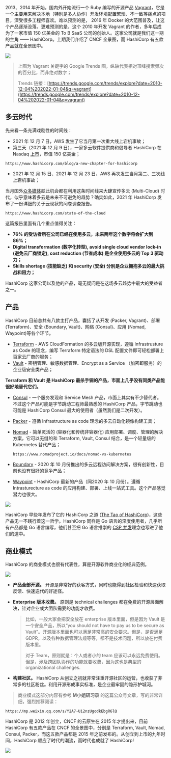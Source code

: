 2013、2014 年开始，国内外开始流行一个 Ruby 编写的开源产品 [Vagrant](https://www.vagrantup.com/)，它是一个主要用来解决本地（特别是多人协作）开发环境配置繁琐、不一致等痛点的项目，深受很多工程师喜欢。难以预测的是， 2016 年 Docker 的大范围普及，让这个产品逐渐没落。更难预测的是，这个 2010 年开发 Vagrant 的作者，多年后成为了一家市值 150 亿美金的 To B SaaS 公司的创始人。这家公司就是我们这一期的主角 —— HashiCorp。上期我们介绍了 CNCF 全景图，而 HashiCorp 有五款产品就在全景图中。

![](/static/s1/3/thrending.png)

> 上图为 Vagrant 关键字的 Google Trends 图，纵轴代表相对顶峰搜索频次的百分比，而非绝对数字；
>
> Trends 链接：[https://trends.google.com/trends/explore?date=2010-12-04%202022-01-04&q=vagrant](https://trends.google.com/trends/explore?date=2010-12-04%202022-01-04&q=vagrant)

## 多云时代

先来看一条充满戏剧性的时间线：

- 2021 年 12 月 7 日，AWS 发生了它当月第一次重大线上宕机事故；
- 第三天（2021 年 12 月 9 日），一家多云软件提供商和倡导者 HashiCorp 在 Nasdaq [上市](https://www.sec.gov/Archives/edgar/data/0001720671/000119312521352796/d205906d424b4.htm)，市值 150 亿美金；

```urlpreview
https://www.hashicorp.com/blog/a-new-chapter-for-hashicorp
```

- 2021 年 12 月 15 日、2021 年 12 月 23 日，AWS 再次发生当月第二、三次线上宕机事故；

当月国外[众多媒体](https://www.cnbc.com/2021/12/12/aws-outage-and-hashicorp-ipo-point-to-a-multicloud-future.html)趁此机会都在利用这条时间线来大肆宣传多云 (Multi-Cloud) 时代，似乎意味着多云是未来不可避免的趋势？确实如此，2021 年 HashiCorp 发布了一份详细的关于云现状的问卷调查报告。

```urlpreview
https://www.hashicorp.com/state-of-the-cloud
```

这篇报告里面有几个重点值得关注：

- **76% 的受访者所在公司已经在使用多云，未来两年这个数字将会扩大到 86%；**
- **Digital transformation (数字化转型), avoid single cloud vendor lock-in (避免云厂商锁定), cost reduction (节省成本) 是企业使用多云的 Top 3 驱动力；**
- **Skills shortage (技能缺乏) 和 security (安全) 分别是企业拥抱多云的最大挑战和阻力；**

HashiCorp 这家公司以及他的产品，毫无疑问是在这场多云趋势中最大的受益者之一。

## 产品

HashiCorp 目前总共有八款主打产品，囊括了从开发 (Packer, Vagrant)、部署 (Terraform)、安全 (Boundary, Vault)、网络 (Consul)、应用 (Nomad, Waypoint)等各个环节。

- [Terraform](https://www.terraform.io/) - AWS CloudFormation 的多云版开源实现，遵循 Infrastrusture as Code 的理念，编写 Terraform 特定语法的 DSL 配置文件即可轻松部署上百家云厂商的服务；
- [Vault](https://www.vaultproject.io/) - 密钥管理、敏感数据管理、Encrypt as a Service （加密即服务）的企业级安全类产品；

**Terraform 和 Vault 是 HashiCorp 最杀手锏的产品，市面上几乎没有同类产品能很好地替代它们。**

-  [Consul](https://www.consul.io/) - 一个服务发现和 Service Mesh 产品，市面上其实有不少替代者。不过这个产品可能是字节跳动工程师最熟悉的 HashiCorp 产品，字节跳动也可能是 HashiCorp Consul 最大的使用者（虽然我们是二次开发）。
- [Packer](https://www.packer.io/) - 遵循 Infrastructure as code 理念的多云自动化镜像构建工具；
- [Nomad](https://www.nomadproject.io/) - 简单灵活的 (容器化和传统非容器化) 应用部署、调度、管理的解决方案，它可以无缝的和  Terraform, Vault, Consul 结合，是一个轻量级的 Kubernetes 替代产品；

  ```urlpreview
  https://www.nomadproject.io/docs/nomad-vs-kubernetes
  ```

- [Boundary](https://www.boundaryproject.io/) - 2020 年 10 月份推出的多云远程访问解决方案，很有创新性，目前也没有很好的竞争产品；
- [Waypoint](https://www.waypointproject.io/) - HashiCorp 最新的产品（同2020 年 10 月份）。遵循 Intrasturecture as code 的应用构建、部署、上线一站式工具。这个产品感觉潜力也很大。

![](/static/s1/3/stack.png)

HashiCorp 早些年发布了它的 HashiCorp 之道 ([The Tao of HashiCorp](https://www.hashicorp.com/tao-of-hashicorp))，这些产品无一不践行着这一哲学。HashiCorp 同样是 Go 语言的深度使用者，几乎所有产品都是 Go 语言编写，他们甚至把 Go 语言推崇的 [CSP 并发](https://en.wikipedia.org/wiki/Communicating_sequential_processes)理念也写进了他们的道中。

## 商业模式

HashiCorp 的商业模式也很有代表性，算是开源软件商业化的经典范例。

![](/static/s1/3/product.png)

- **产品全部开源。** 开源是非常好的获客方式，同时也能得到社区检验和快速获取反馈、快速迭代的好途径。
- **Enterprise 版本收费。** 原则是 technical challenges 都在免费的开源层面解决，针对企业或大团队需要的功能才收费。

  > 比如，一般大家会把安全放在 enterprise 版本里面，但是因为 Vault 是一个安全产品，所以“you should not have to pay us to be secure as Vault”。开源版本里面也可以满足非常高的安全要求。但是，是否满足 GDPR，以及各种数据管理法规等等，都不是技术问题，所以放在付费版本里。
  >
  > 对于 Team，原则就是：个人或者小的 team 应该可以永远免费使用。但是，涉及跨团队协作的功能就要收费，因为这也是典型的 organizational challenges.

- **构建社区。** HashiCorp 从创立之初就非常注重开源社区的运营，也收获了非常多的社区粉丝。利用开源形成事实标准，是企业最牢固的隐形护城河。

> 商业模式这部分内容有参考 **M小姐研习录** 的这篇公众号文章，写的非常详细，强烈推荐阅读：

```urlpreview
https://mp.weixin.qq.com/s/Y2A7-Ui2nzUgodkEbgR6lQ
```

HashiCorp 是 2012 年创立，CNCF 的云原生在 2015 年才提出来，目前 HashiCorp 有五款产品在 CNCF 的全景图中，分别是 Terraform, Vault, Nomad, Consul, Packer，而这五款产品都是 2015 年之前发布的。从创立到上市的九年时间，HashiCorp 顺应了时代的潮流，而时代也成就了 HashiCorp!

![](/static/s1/3/ipo.png)